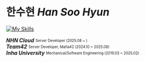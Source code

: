 # 한수현 *Han Soo Hyun*

[![My Skills](https://skillicons.dev/icons?i=go,java,kotlin,python,spring,mysql,redis,rabbitmq,linux)](https://skillicons.dev)

***NHN Cloud***  <sub><sup>Server Developer (2025.08 ~ )</sup></sub>  
***Team42***  <sub><sup>Server Developer, Mafia42 (2024.10 ~ 2025.08)</sup></sub>  
***Inha University***  <sub><sup>Mechanical/Software Engineering (2019.03 ~ 2025.02)</sup></sub>
